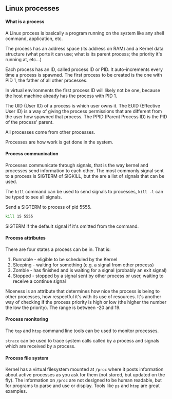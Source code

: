 ## Linux processes

#### What is a process

A Linux process is basically a program running on the system like any shell command, application, etc.

The process has an address space (its address on RAM) and a Kernel data structure (what ports it can use; what is its parent process; the priority it's running at, etc...)

Each process has an ID, called process ID or PID. It auto-increments every time a process is spawned. The first process to be created is the one with PID 1, the father of all other processes.

In virtual environments the first process ID will likely not be one, because the host machine already has the process with PID 1.

The UID (User ID) of a process is which user owns it.
The EUID (Effective User ID) is a way of giving the process permissions that are different from the user how spawned that process.
The PPID (Parent Process ID) is the PID of the process' parent.

All processes come from other processes.

Processes are how work is get done in the system.

#### Process communication

Processes communicate through signals, that is the way kernel and processes send information to each other. The most commonly signal sent to a process is SIGTERM of SIGKILL, but the are a list of signals that can be used.

The `kill` command can be used to send signals to processes, `kill -l` can be typed to see all signals.

Send a SIGTERM to process of pid 5555.
```bash
kill 15 5555
```

SIGTERM if the default signal if it's omitted from the command.

#### Process attributes

There are four states a process can be in. That is:

1. Runnable - eligible to be scheduled by the Kernel
2. Sleeping - waiting for something (e.g. a signal from other process)
3. Zombie - has finished and is waiting for a signal (probably an exit signal)
4. Stopped - stopped by a signal sent by other process or user, waiting to receive a continue signal

Niceness is an attribute that determines how nice the process is being to other processes, how respectful it's with its use of resources. It's another way of checking if the process priority is high or low (the higher the number the low the priority). The range is between -20 and 19.

#### Process monitoring

The `top` and `htop` command line tools can be used to monitor processes.

`strace` can be used to trace system calls called by a process and signals which are received by a process.

#### Process file system

Kernel has a virtual filesystem mounted at `/proc` where it posts information about active processes as you ask for them (not stored, but updated on the fly). The information on `/proc` are not designed to be human readable, but for programs to parse and use or display. Tools like `ps` and `htop` are great examples.
